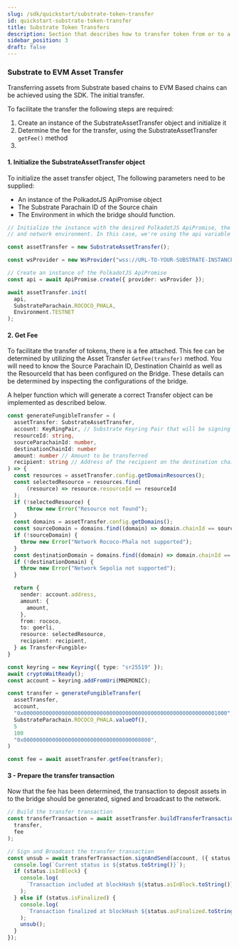 ```yaml
---
slug: /sdk/quickstart/substrate-token-transfer
id: quickstart-substrate-token-transfer
title: Substrate Token Transfers
description: Section that describes how to transfer token from or to a substrate network.
sidebar_position: 3
draft: false
---
```


### Substrate to EVM Asset Transfer

Transferring assets from Substrate based chains to EVM Based chains can be achieved using the SDK. The initial transfer.

To facilitate the transfer the following steps are required:

1. Create an instance of the SubstrateAssetTransfer object and initialize it
2. Determine the fee for the transfer, using the SubstrateAssetTransfer `getFee()` method
3.

#### 1. Initialize the SubstrateAssetTransfer object

To initialize the asset transfer object, The following parameters need to be supplied:

- An instance of the PolkadotJS ApiPromise object
- The Substrate Parachain ID of the Source chain
- The Environment in which the bridge should function.

```ts
// Initialize the instance with the desired PolkadotJS ApiPromise, the Source Parachain ID
// and network environment. In this case, we're using the api variable and the TESTNET environment

const assetTransfer = new SubstrateAssetTransfer();

const wsProvider = new WsProvider("wss://URL-TO-YOUR-SUBSTRATE-INSTANCE");

// Create an instance of the PolkadotJS ApiPromise
const api = await ApiPromise.create({ provider: wsProvider });

await assetTransfer.init(
  api,
  SubstrateParachain.ROCOCO_PHALA,
  Environment.TESTNET
);
```

#### 2. Get Fee

To facilitate the transfer of tokens, there is a fee attached. This fee can be determined by utilizing the Asset Transfer `GetFee(transfer)` method. You will need to know the Source Parachain ID, Destination ChainId as well as the ResourceId that has been configured on the Bridge. These details can be determined by inspecting the configurations of the bridge.

A helper function which will generate a correct Transfer object can be implemented as described below.

```ts
const generateFungibleTransfer = (
  assetTransfer: SubstrateAssetTransfer,
  account: KeyRingPair, // Substrate Keyring Pair that will be signing the transaction
  resourceId: string,
  sourceParachainId: number,
  destinationChainId: number
  amount: number // Amount to be transferred
  recipient: string // Address of the recipient on the destination chain
) => {
  const resources = assetTransfer.config.getDomainResources();
  const selectedResource = resources.find(
      (resource) => resource.resourceId == resourceId
  );
  if (!selectedResource) {
      throw new Error("Resource not found");
  }
  const domains = assetTransfer.config.getDomains();
  const sourceDomain = domains.find((domain) => domain.chainId == sourceParachainId);
  if (!sourceDomain) {
    throw new Error("Network Rococo-Phala not supported");
  }
  const destinationDomain = domains.find((domain) => domain.chainId == destinationChainId);
  if (!destinationDomain) {
    throw new Error("Network Sepolia not supported");
  }

  return {
    sender: account.address,
    amount: {
      amount,
    },
    from: rococo,
    to: goerli,
    resource: selectedResource,
    recipient: recipient,
  } as Transfer<Fungible>
}

const keyring = new Keyring({ type: "sr25519" });
await cryptoWaitReady();
const account = keyring.addFromUri(MNEMONIC);

const transfer = generateFungibleTransfer(
  assetTransfer,
  account,
  "0x0000000000000000000000000000000000000000000000000000000000001000",
  SubstrateParachain.ROCOCO_PHALA.valueOf(),
  5
  100
  "0x0000000000000000000000000000000000000000",
)

const fee = await assetTransfer.getFee(transfer);

```

#### 3 - Prepare the transfer transaction

Now that the fee has been determined, the transaction to deposit assets in to the bridge should be generated, signed and broadcast to the network.

```ts
// Build the transfer transaction
const transferTransaction = await assetTransfer.buildTransferTransaction(
  transfer,
  fee
);

// Sign and Broadcast the transfer transaction
const unsub = await transferTransaction.signAndSend(account, ({ status }) => {
  console.log(`Current status is ${status.toString()}`);
  if (status.isInBlock) {
    console.log(
      `Transaction included at blockHash ${status.asInBlock.toString()}`
    );
  } else if (status.isFinalized) {
    console.log(
      `Transaction finalized at blockHash ${status.asFinalized.toString()}`
    );
    unsub();
  }
});
```
